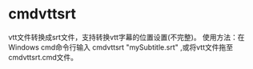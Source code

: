 # cmdvttsrt

vtt文件转换成srt文件，支持转换vtt字幕的位置设置(不完整)。
使用方法：在Windows cmd命令行输入 cmdvttsrt "mySubtitle.srt" ,或将vtt文件拖至cmdvttsrt.cmd文件。
